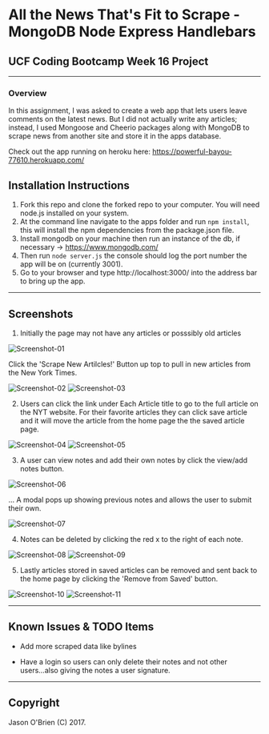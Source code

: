 # All the News That's Fit to Scrape - MongoDB Node Express Handlebars

## UCF Coding Bootcamp Week 16 Project

---

### Overview

In this assignment, I was asked to create a web app that lets users leave comments on the latest news. But I did not actually write any articles; instead, I used Mongoose and Cheerio packages along with MongoDB to scrape news from another site and store it in the apps database.

Check out the app running on heroku here: https://powerful-bayou-77610.herokuapp.com/

## Installation Instructions

1. Fork this repo and clone the forked repo to your computer. You will need node.js installed on your system.
2. At the command line navigate to the apps folder and run `npm install`, this will install the npm dependencies from the package.json file.
3. Install mongodb on your machine then run an instance of the db, if necessary -> https://www.mongodb.com/
4. Then run `node server.js` the console should log the port number the app will be on (currently 3001).
5. Go to your browser and type http://localhost:3000/ into the address bar to bring up the app.

---
## Screenshots

1. Initially the page may not have any articles or posssibly old articles

![Screenshot-01](/public/assets/img/screenshot1.jpg)

Click the 'Scrape New Artilcles!' Button up top to pull in new articles from the New York Times.

![Screenshot-02](/public/assets/img/screenshot2.jpg)
![Screenshot-03](/public/assets/img/screenshot3.jpg)

2. Users can click the link under Each Article title to go to the full article on the NYT website. For their favorite articles they can click save article and it will move the article from the home page the the saved article page.

![Screenshot-04](/public/assets/img/screenshot4.jpg)
![Screenshot-05](/public/assets/img/screenshot5.jpg)

3. A user can view notes and add their own notes by click the view/add notes button.

![Screenshot-06](/public/assets/img/screenshot6.jpg)

... A modal pops up showing previous notes and allows the user to submit their own.

![Screenshot-07](/public/assets/img/screenshot7.jpg)

4. Notes can be deleted by clicking the red x to the right of each note.

![Screenshot-08](/public/assets/img/screenshot8.jpg)
![Screenshot-09](/public/assets/img/screenshot9.jpg)

5. Lastly articles stored in saved articles can be removed and sent back to the home page by clicking the 'Remove from Saved' button.

![Screenshot-10](/public/assets/img/screenshot10.jpg)
![Screenshot-11](/public/assets/img/screenshot11.jpg)




- - -
## Known Issues & TODO Items

  * Add more scraped data like bylines

  * Have a login so users can only delete their notes and not other users...also giving the notes a user signature.

- - -

## Copyright

Jason O'Brien (C) 2017.
